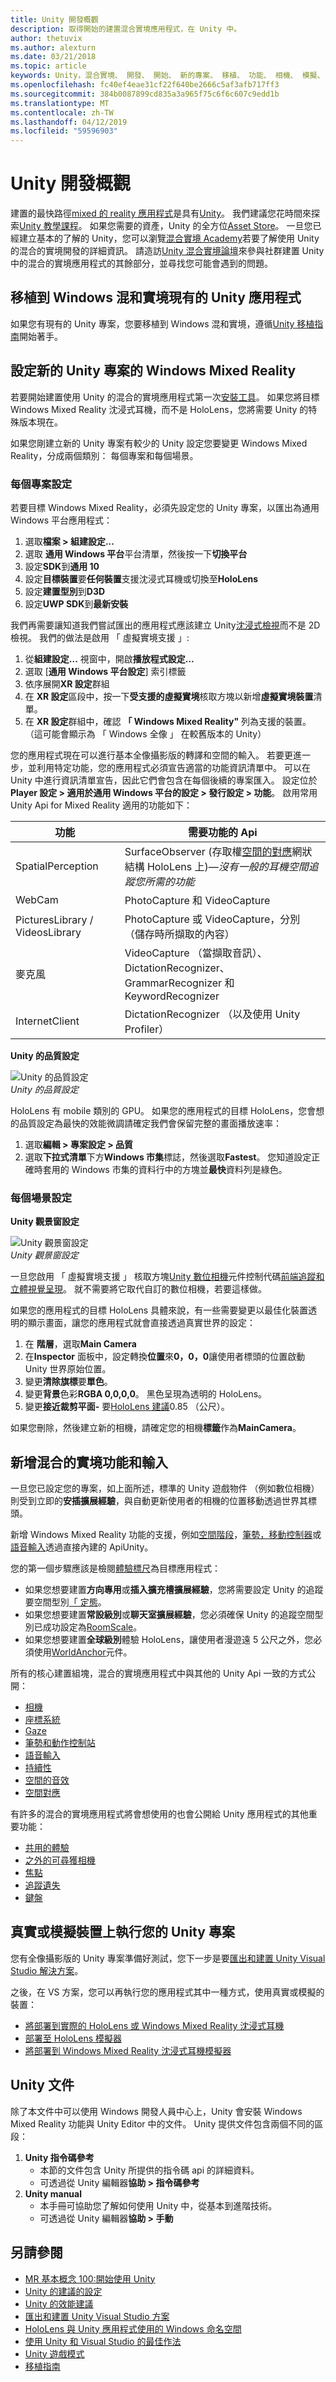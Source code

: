 ```yaml
---
title: Unity 開發概觀
description: 取得開始的建置混合實境應用程式，在 Unity 中。
author: thetuvix
ms.author: alexturn
ms.date: 03/21/2018
ms.topic: article
keywords: Unity，混合實境、 開發、 開始、 新的專案、 移植、 功能、 相機、 模擬、 模擬、 文件
ms.openlocfilehash: fc40ef4eae31cf22f640be2666c5af3afb717ff3
ms.sourcegitcommit: 384b0087899cd835a3a965f75c6f6c607c9edd1b
ms.translationtype: MT
ms.contentlocale: zh-TW
ms.lasthandoff: 04/12/2019
ms.locfileid: "59596903"
---
```

# <a name="unity-development-overview"></a>Unity 開發概觀

建置的最快路徑[mixed 的 reality 應用程式](app-views.md)是具有[Unity](http://aka.ms/HoloLensUnity)。 我們建議您花時間來探索[Unity 教學課程](https://unity3d.com/learn/tutorials)。 如果您需要的資產，Unity 的全方位[Asset Store](https://www.assetstore.unity3d.com/)。 一旦您已經建立基本的了解的 Unity，您可以瀏覽[混合實境 Academy](academy.md)若要了解使用 Unity 的混合的實境開發的詳細資訊。 請造訪[Unity 混合實境論壇](http://forum.unity3d.com/forums/hololens.102/)來參與社群建置 Unity 中的混合的實境應用程式的其餘部分，並尋找您可能會遇到的問題。

## <a name="porting-an-existing-unity-app-to-windows-mixed-reality"></a>移植到 Windows 混和實境現有的 Unity 應用程式

如果您有現有的 Unity 專案，您要移植到 Windows 混和實境，遵循[Unity 移植指南](porting-guides.md)開始著手。

## <a name="configuring-a-new-unity-project-for-windows-mixed-reality"></a>設定新的 Unity 專案的 Windows Mixed Reality

若要開始建置使用 Unity 的混合的實境應用程式第一次[安裝工具](install-the-tools.md)。 如果您將目標 Windows Mixed Reality 沈浸式耳機，而不是 HoloLens，您將需要 Unity 的特殊版本現在。

如果您剛建立新的 Unity 專案有較少的 Unity 設定您要變更 Windows Mixed Reality，分成兩個類別： 每個專案和每個場景。

### <a name="per-project-settings"></a>每個專案設定

若要目標 Windows Mixed Reality，必須先設定您的 Unity 專案，以匯出為通用 Windows 平台應用程式：
1. 選取**檔案 > 組建設定...**
2. 選取 **通用 Windows 平台**平台清單，然後按一下**切換平台**
3. 設定**SDK**到**通用 10**
4. 設定**目標裝置**要**任何裝置**支援沈浸式耳機或切換至**HoloLens**
5. 設定**建置型別**到**D3D**
6. 設定**UWP SDK**到**最新安裝**

我們再需要讓知道我們嘗試匯出的應用程式應該建立 Unity[沈浸式檢視](app-views.md)而不是 2D 檢視。 我們的做法是啟用 「 虛擬實境支援 」:
1. 從**組建設定...** 視窗中，開啟**播放程式設定...**
2. 選取 [**通用 Windows 平台設定**] 索引標籤
3. 依序展開**XR 設定**群組
4. 在  **XR 設定**區段中，按一下**受支援的虛擬實境**核取方塊以新增**虛擬實境裝置**清單。
5. 在  **XR 設定**群組中，確認 **「 Windows Mixed Reality"** 列為支援的裝置。 （這可能會顯示為 「 Windows 全像 」 在較舊版本的 Unity）

您的應用程式現在可以進行基本全像攝影版的轉譯和空間的輸入。 若要更進一步，並利用特定功能，您的應用程式必須宣告適當的功能資訊清單中。 可以在 Unity 中進行資訊清單宣告，因此它們會包含在每個後續的專案匯入。 設定位於**Player 設定 > 適用於通用 Windows 平台的設定 > 發行設定 > 功能**。 啟用常用 Unity Api for Mixed Reality 適用的功能如下：

|  功能  |  需要功能的 Api | 
|----------|----------|
|  SpatialPerception  |  SurfaceObserver (存取權[空間的對應](spatial-mapping.md)網狀結構 HoloLens 上)&mdash;*沒有一般的耳機空間追蹤您所需的功能* | 
|  WebCam  |  PhotoCapture 和 VideoCapture | 
|  PicturesLibrary / VideosLibrary  |  PhotoCapture 或 VideoCapture，分別 （儲存時所擷取的內容） | 
|  麥克風  |  VideoCapture （當擷取音訊）、 DictationRecognizer、 GrammarRecognizer 和 KeywordRecognizer | 
|  InternetClient  |  DictationRecognizer （以及使用 Unity Profiler） | 

**Unity 的品質設定**

![Unity 的品質設定](images/unityqualitysettings-350px.png)<br>
*Unity 的品質設定*

HoloLens 有 mobile 類別的 GPU。 如果您的應用程式的目標 HoloLens，您會想的品質設定為最快的效能微調請確定我們會保留完整的畫面播放速率：
1. 選取**編輯 > 專案設定 > 品質**
2. 選取**下拉式清單**下方**Windows 市集**標誌，然後選取**Fastest**。 您知道設定正確時套用的 Windows 市集的資料行中的方塊並**最快**資料列是綠色。

### <a name="per-scene-settings"></a>每個場景設定

**Unity 觀景窗設定**

![Unity 觀景窗設定](images/unitycamerasettings.png)<br>
*Unity 觀景窗設定*

一旦您啟用 「 虛擬實境支援 」 核取方塊[Unity 數位相機](camera-in-unity.md)元件控制代碼[前端追蹤和立體視覺呈現](rendering.md)。 就不需要將它取代自訂的數位相機，若要這樣做。

如果您的應用程式的目標 HoloLens 具體來說，有一些需要變更以最佳化裝置透明的顯示畫面，讓您的應用程式就會直接透過真實世界的設定：
1. 在 **階層**，選取**Main Camera**
2. 在**Inspector**  面板中，設定轉換**位置**來**0，0，0**讓使用者標頭的位置啟動 Unity 世界原始位置。
3. 變更**清除旗標**要**單色**。
4. 變更**背景**色彩**RGBA 0,0,0,0**。 黑色呈現為透明的 HoloLens。
5. 變更**接近裁剪平面-** 要[HoloLens 建議](camera-in-unity.md#clip-planes)0.85 （公尺）。

如果您刪除，然後建立新的相機，請確定您的相機**標籤**作為**MainCamera**。

## <a name="adding-mixed-reality-capabilities-and-inputs"></a>新增混合的實境功能和輸入

一旦您已設定您的專案，如上面所述，標準的 Unity 遊戲物件 （例如數位相機） 則受到立即的**安插擴展經驗**，與自動更新使用者的相機的位置移動透過世界其標頭。

新增 Windows Mixed Reality 功能的支援，例如[空間階段](coordinate-systems.md#spatial-coordinate-systems)，[筆勢，移動控制器](gestures-and-motion-controllers-in-unity.md)或[語音輸入](voice-input-in-unity.md)透過直接內建的 ApiUnity。

您的第一個步驟應該是檢閱[體驗標尺](coordinate-systems.md)為目標應用程式：
* 如果您想要建置**方向專用**或**插入擴充槽擴展經驗**，您將需要設定 Unity 的追蹤要空間型別[「 定態](coordinate-systems-in-unity.md#building-an-orientation-only-or-seated-scale-experience)。
* 如果您想要建置**常設級別**或**聊天室擴展經驗**，您必須確保 Unity 的追蹤空間型別已成功設定為[RoomScale](coordinate-systems-in-unity.md#building-an-orientation-only-or-seated-scale-experience)。
* 如果您想要建置**全球級別**體驗 HoloLens，讓使用者漫遊遠 5 公尺之外，您必須使用[WorldAnchor](coordinate-systems-in-unity.md#building-a-world-scale-experience)元件。

所有的核心建置組塊，混合的實境應用程式中與其他的 Unity Api 一致的方式公開：
* [相機](camera-in-unity.md)
* [座標系統](coordinate-systems-in-unity.md)
* [Gaze](gaze-in-unity.md)
* [筆勢和動作控制站](gestures-and-motion-controllers-in-unity.md)
* [語音輸入](voice-input-in-unity.md)
* [持續性](persistence-in-unity.md)
* [空間的音效](spatial-sound-in-unity.md)
* [空間對應](spatial-mapping-in-unity.md)

有許多的混合的實境應用程式將會想使用的也會公開給 Unity 應用程式的其他重要功能：
* [共用的體驗](shared-experiences-in-unity.md)
* [之外的可尋獲相機](locatable-camera-in-unity.md)
* [焦點](focus-point-in-unity.md)
* [追蹤遺失](tracking-loss-in-unity.md)
* [鍵盤](keyboard-input-in-unity.md)

## <a name="running-your-unity-project-on-a-real-or-simulated-device"></a>真實或模擬裝置上執行您的 Unity 專案

您有全像攝影版的 Unity 專案準備好測試，您下一步是要[匯出和建置 Unity Visual Studio 解決方案](exporting-and-building-a-unity-visual-studio-solution.md)。

之後，在 VS 方案，您可以再執行您的應用程式其中一種方式，使用真實或模擬的裝置：
* [將部署到實際的 HoloLens 或 Windows Mixed Reality 沈浸式耳機](using-visual-studio.md)
* [部署至 HoloLens 模擬器](using-the-hololens-emulator.md)
* [將部署到 Windows Mixed Reality 沈浸式耳機模擬器](using-the-windows-mixed-reality-simulator.md)

## <a name="unity-documentation"></a>Unity 文件

除了本文件中可以使用 Windows 開發人員中心上，Unity 會安裝 Windows Mixed Reality 功能與 Unity Editor 中的文件。 Unity 提供文件包含兩個不同的區段：
1. **Unity 指令碼參考**
    * 本節的文件包含 Unity 所提供的指令碼 api 的詳細資料。
    * 可透過從 Unity 編輯器**協助 > 指令碼參考**
2. **Unity manual**
    * 本手冊可協助您了解如何使用 Unity 中，從基本到進階技術。
    * 可透過從 Unity 編輯器**協助 > 手動**

## <a name="see-also"></a>另請參閱
* [MR 基本概念 100:開始使用 Unity](holograms-100.md)
* [Unity 的建議的設定](recommended-settings-for-unity.md)
* [Unity 的效能建議](performance-recommendations-for-unity.md)
* [匯出和建置 Unity Visual Studio 方案](exporting-and-building-a-unity-visual-studio-solution.md)
* [HoloLens 與 Unity 應用程式使用的 Windows 命名空間](using-the-windows-namespace-with-unity-apps-for-hololens.md)
* [使用 Unity 和 Visual Studio 的最佳作法](best-practices-for-working-with-unity-and-visual-studio.md)
* [Unity 遊戲模式](unity-play-mode.md)
* [移植指南](porting-guides.md)
